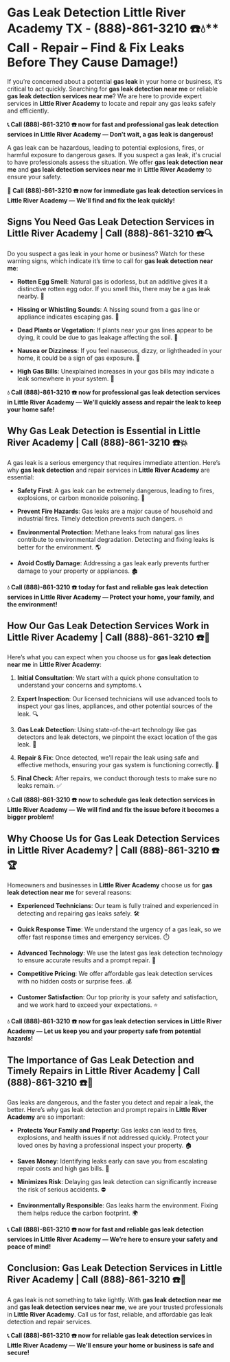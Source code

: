 # Gas Leak Detection Little River Academy TX - (888)-861-3210 ☎️💧** Call - Repair – Find & Fix Leaks Before They Cause Damage!)

If you’re concerned about a potential **gas leak** in your home or business, it’s critical to act quickly. Searching for **gas leak detection near me** or reliable **gas leak detection services near me**? We are here to provide expert services in **Little River Academy** to locate and repair any gas leaks safely and efficiently.

**📞 Call (888)-861-3210 ☎️ now for fast and professional gas leak detection services in Little River Academy — Don’t wait, a gas leak is dangerous!**

A gas leak can be hazardous, leading to potential explosions, fires, or harmful exposure to dangerous gases. If you suspect a gas leak, it's crucial to have professionals assess the situation. We offer **gas leak detection near me** and **gas leak detection services near me** in **Little River Academy** to ensure your safety.

**🚨 Call (888)-861-3210 ☎️ now for immediate gas leak detection services in Little River Academy — We’ll find and fix the leak quickly!**

## **Signs You Need Gas Leak Detection Services in Little River Academy | Call (888)-861-3210 ☎️🔍**

Do you suspect a gas leak in your home or business? Watch for these warning signs, which indicate it’s time to call for **gas leak detection near me**:

- **Rotten Egg Smell**: Natural gas is odorless, but an additive gives it a distinctive rotten egg odor. If you smell this, there may be a gas leak nearby. 💨
- **Hissing or Whistling Sounds**: A hissing sound from a gas line or appliance indicates escaping gas. 📣
- **Dead Plants or Vegetation**: If plants near your gas lines appear to be dying, it could be due to gas leakage affecting the soil. 🌱
- **Nausea or Dizziness**: If you feel nauseous, dizzy, or lightheaded in your home, it could be a sign of gas exposure. 🤢
- **High Gas Bills**: Unexplained increases in your gas bills may indicate a leak somewhere in your system. 💸

**💧 Call (888)-861-3210 ☎️ now for professional gas leak detection services in Little River Academy — We’ll quickly assess and repair the leak to keep your home safe!**

## **Why Gas Leak Detection is Essential in Little River Academy | Call (888)-861-3210 ☎️💥**

A gas leak is a serious emergency that requires immediate attention. Here’s why **gas leak detection** and repair services in **Little River Academy** are essential:

- **Safety First**: A gas leak can be extremely dangerous, leading to fires, explosions, or carbon monoxide poisoning. 🛑
- **Prevent Fire Hazards**: Gas leaks are a major cause of household and industrial fires. Timely detection prevents such dangers. 🔥
- **Environmental Protection**: Methane leaks from natural gas lines contribute to environmental degradation. Detecting and fixing leaks is better for the environment. 🌎
- **Avoid Costly Damage**: Addressing a gas leak early prevents further damage to your property or appliances. 🏚️

**💧 Call (888)-861-3210 ☎️ today for fast and reliable gas leak detection services in Little River Academy — Protect your home, your family, and the environment!**

## **How Our Gas Leak Detection Services Work in Little River Academy | Call (888)-861-3210 ☎️🔧**

Here’s what you can expect when you choose us for **gas leak detection near me** in **Little River Academy**:

1. **Initial Consultation**: We start with a quick phone consultation to understand your concerns and symptoms. 📞
2. **Expert Inspection**: Our licensed technicians will use advanced tools to inspect your gas lines, appliances, and other potential sources of the leak. 🔍
3. **Gas Leak Detection**: Using state-of-the-art technology like gas detectors and leak detectors, we pinpoint the exact location of the gas leak. 🔬
4. **Repair & Fix**: Once detected, we’ll repair the leak using safe and effective methods, ensuring your gas system is functioning correctly. 🔧
5. **Final Check**: After repairs, we conduct thorough tests to make sure no leaks remain. ✅

**💧 Call (888)-861-3210 ☎️ now to schedule gas leak detection services in Little River Academy — We will find and fix the issue before it becomes a bigger problem!**

## **Why Choose Us for Gas Leak Detection Services in Little River Academy? | Call (888)-861-3210 ☎️🏆**

Homeowners and businesses in **Little River Academy** choose us for **gas leak detection near me** for several reasons:

- **Experienced Technicians**: Our team is fully trained and experienced in detecting and repairing gas leaks safely. 🛠️
- **Quick Response Time**: We understand the urgency of a gas leak, so we offer fast response times and emergency services. ⏱️
- **Advanced Technology**: We use the latest gas leak detection technology to ensure accurate results and a prompt repair. 🧪
- **Competitive Pricing**: We offer affordable gas leak detection services with no hidden costs or surprise fees. 💰
- **Customer Satisfaction**: Our top priority is your safety and satisfaction, and we work hard to exceed your expectations. ⭐

**💧 Call (888)-861-3210 ☎️ now for gas leak detection services in Little River Academy — Let us keep you and your property safe from potential hazards!**

## **The Importance of Gas Leak Detection and Timely Repairs in Little River Academy | Call (888)-861-3210 ☎️🚨**

Gas leaks are dangerous, and the faster you detect and repair a leak, the better. Here’s why gas leak detection and prompt repairs in **Little River Academy** are so important:

- **Protects Your Family and Property**: Gas leaks can lead to fires, explosions, and health issues if not addressed quickly. Protect your loved ones by having a professional inspect your property. 🏠
- **Saves Money**: Identifying leaks early can save you from escalating repair costs and high gas bills. 💸
- **Minimizes Risk**: Delaying gas leak detection can significantly increase the risk of serious accidents. ⛔
- **Environmentally Responsible**: Gas leaks harm the environment. Fixing them helps reduce the carbon footprint. 🌍

**📞 Call (888)-861-3210 ☎️ now for fast and reliable gas leak detection services in Little River Academy — We’re here to ensure your safety and peace of mind!**

## **Conclusion: Gas Leak Detection Services in Little River Academy | Call (888)-861-3210 ☎️💨**

A gas leak is not something to take lightly. With **gas leak detection near me** and **gas leak detection services near me**, we are your trusted professionals in **Little River Academy**. Call us for fast, reliable, and affordable gas leak detection and repair services.

**📞 Call (888)-861-3210 ☎️ now for reliable gas leak detection services in Little River Academy — We’ll ensure your home or business is safe and secure!**
